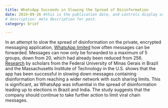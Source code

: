 ```yaml
---
title: WhatsApp Succeeds in Slowing the Spread of Disinformation
date: 2019-09-26 #this is the publication date, and controls display order.
# description: meta description for post.
category: brief

---
```


In an attempt to slow the spread of disinformation on the private, encrypted messaging application, [WhatsApp limited][link1] how often messages can be forwarded. Messages can now only be forwarded to a maximum of 5 groups, down from 20, which had already been reduced from 256. [Research][link2] by scholars from the Federal University of Minas Gerais in Brazil and the Massachusetts Institute of Technology in the U.S. shows that the app has been successful in slowing down messages containing disinformation from reaching a wider network with such sharing limits. This is significant, as WhatsApp was influential in the spread of disinformation leading up to elections in Brazil and India. The study suggests that the company should continue to take further action to limit viral chain messages. 

[link1]: https://www.technologyreview.com/f/614435/whatsapp-disinformation-message-forwarding-politics-technology-brazil-india-election/?utm_campaign=site_visitor.unpaid.engagement&utm_medium=tr_social&utm_source=Twitter#Echobox=1569573661
[link2]: https://arxiv.org/pdf/1909.08740.pdf
